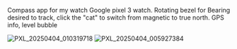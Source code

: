 Compass app for my watch Google pixel 3 watch. Rotating bezel for Bearing desired to track, click the "cat" to switch from magnetic to true north. GPS info, level bubble

![PXL_20250404_010319718](https://github.com/user-attachments/assets/2f9f5bb9-c61e-4ac9-8203-9a638c52d2ce)
![PXL_20250404_005927384](https://github.com/user-attachments/assets/1006ef8e-951c-4424-8141-483c7aef2c04)
